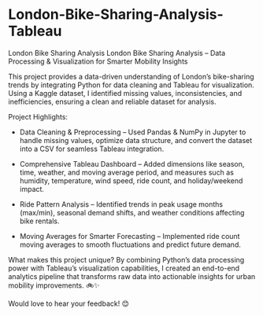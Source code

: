 # London-Bike-Sharing-Analysis-Tableau
London Bike Sharing Analysis
London Bike Sharing Analysis – Data Processing & Visualization for Smarter Mobility Insights

This project provides a data-driven understanding of London’s bike-sharing trends by integrating Python for data cleaning and Tableau for visualization. Using a Kaggle dataset, I identified missing values, inconsistencies, and inefficiencies, ensuring a clean and reliable dataset for analysis.

Project Highlights:
  - Data Cleaning & Preprocessing – Used Pandas & NumPy in Jupyter to handle missing values, optimize data structure, and convert the dataset into a CSV for seamless Tableau integration.

  - Comprehensive Tableau Dashboard – Added dimensions like season, time, weather, and moving average period, and measures such as humidity, temperature, wind speed, ride count, and holiday/weekend impact.

  - Ride Pattern Analysis – Identified trends in peak usage months (max/min), seasonal demand shifts, and weather conditions affecting bike rentals.

  - Moving Averages for Smarter Forecasting – Implemented ride count moving averages to smooth fluctuations and predict future demand.

What makes this project unique? By combining Python’s data processing power with Tableau’s visualization capabilities, I created an end-to-end analytics pipeline that transforms raw data into actionable insights for urban mobility improvements. 🚲✨

Would love to hear your feedback! 😊
